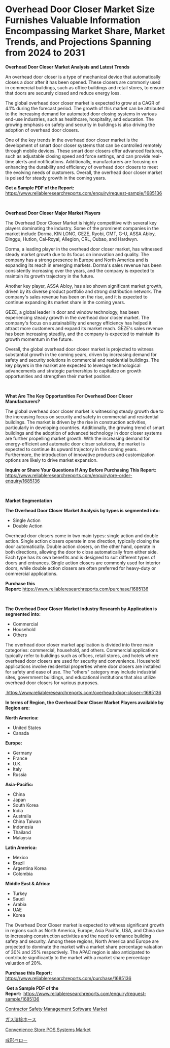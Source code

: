 <p><h1>Overhead Door Closer Market Size Furnishes Valuable Information Encompassing Market Share, Market Trends, and Projections Spanning from 2024 to 2031</h1></p><p><strong>Overhead Door Closer Market Analysis and Latest Trends</strong></p>
<p><p>An overhead door closer is a type of mechanical device that automatically closes a door after it has been opened. These closers are commonly used in commercial buildings, such as office buildings and retail stores, to ensure that doors are securely closed and reduce energy loss.</p><p>The global overhead door closer market is expected to grow at a CAGR of 4.1% during the forecast period. The growth of this market can be attributed to the increasing demand for automated door closing systems in various end-use industries, such as healthcare, hospitality, and education. The growing emphasis on safety and security in buildings is also driving the adoption of overhead door closers.</p><p>One of the key trends in the overhead door closer market is the development of smart door closer systems that can be controlled remotely through mobile devices. These smart door closers offer advanced features, such as adjustable closing speed and force settings, and can provide real-time alerts and notifications. Additionally, manufacturers are focusing on enhancing the durability and efficiency of overhead door closers to meet the evolving needs of customers. Overall, the overhead door closer market is poised for steady growth in the coming years.</p></p>
<p><strong>Get a Sample PDF of the Report:&nbsp;</strong> <a href="https://www.reliableresearchreports.com/enquiry/request-sample/1685136">https://www.reliableresearchreports.com/enquiry/request-sample/1685136</a></p>
<p>&nbsp;</p>
<p><strong>Overhead Door Closer Major Market Players</strong></p>
<p><p>The Overhead Door Closer Market is highly competitive with several key players dominating the industry. Some of the prominent companies in the market include Dorma, KIN LONG, GEZE, Ryobi, GMT, G-U, ASSA Abloy, Dinggu, Hutlon, Cal-Royal, Allegion, CRL, Oubao, and Hardwyn.</p><p>Dorma, a leading player in the overhead door closer market, has witnessed steady market growth due to its focus on innovation and quality. The company has a strong presence in Europe and North America and is expanding its reach in emerging markets. Dorma's sales revenue has been consistently increasing over the years, and the company is expected to maintain its growth trajectory in the future.</p><p>Another key player, ASSA Abloy, has also shown significant market growth, driven by its diverse product portfolio and strong distribution network. The company's sales revenue has been on the rise, and it is expected to continue expanding its market share in the coming years.</p><p>GEZE, a global leader in door and window technology, has been experiencing steady growth in the overhead door closer market. The company's focus on sustainability and energy efficiency has helped it attract more customers and expand its market reach. GEZE's sales revenue has been increasing steadily, and the company is expected to maintain its growth momentum in the future.</p><p>Overall, the global overhead door closer market is projected to witness substantial growth in the coming years, driven by increasing demand for safety and security solutions in commercial and residential buildings. The key players in the market are expected to leverage technological advancements and strategic partnerships to capitalize on growth opportunities and strengthen their market position.</p></p>
<p>&nbsp;</p>
<p><strong>What Are The Key Opportunities For Overhead Door Closer Manufacturers?</strong></p>
<p><p>The global overhead door closer market is witnessing steady growth due to the increasing focus on security and safety in commercial and residential buildings. The market is driven by the rise in construction activities, particularly in developing countries. Additionally, the growing trend of smart buildings and the adoption of advanced technology in door closer systems are further propelling market growth. With the increasing demand for energy-efficient and automatic door closer solutions, the market is expected to continue its upward trajectory in the coming years. Furthermore, the introduction of innovative products and customization options are likely to drive market expansion.</p></p>
<p><strong>Inquire or Share Your Questions If Any Before Purchasing This Report:</strong> <a href="https://www.reliableresearchreports.com/enquiry/pre-order-enquiry/1685136">https://www.reliableresearchreports.com/enquiry/pre-order-enquiry/1685136</a></p>
<p>&nbsp;</p>
<p><strong>Market Segmentation</strong></p>
<p><strong>The Overhead Door Closer Market Analysis by types is segmented into:</strong></p>
<p><ul><li>Single Action</li><li>Double Action</li></ul></p>
<p><p>Overhead door closers come in two main types: single action and double action. Single action closers operate in one direction, typically closing the door automatically. Double action closers, on the other hand, operate in both directions, allowing the door to close automatically from either side. Each type has its own benefits and is designed to suit different types of doors and entrances. Single action closers are commonly used for interior doors, while double action closers are often preferred for heavy-duty or commercial applications.</p></p>
<p><strong>Purchase this Report:&nbsp;</strong><a href="https://www.reliableresearchreports.com/purchase/1685136">https://www.reliableresearchreports.com/purchase/1685136</a></p>
<p>&nbsp;</p>
<p><strong>The Overhead Door Closer Market Industry Research by Application is segmented into:</strong></p>
<p><ul><li>Commercial</li><li>Household</li><li>Others</li></ul></p>
<p><p>The overhead door closer market application is divided into three main categories: commercial, household, and others. Commercial applications typically refer to buildings such as offices, retail stores, and hotels where overhead door closers are used for security and convenience. Household applications involve residential properties where door closers are installed for safety and ease of use. The "others" category may include industrial sites, government buildings, and educational institutions that also utilize overhead door closers for various purposes.</p></p>
<p><a href="https://www.reliableresearchreports.com/overhead-door-closer-r1685136">&nbsp;https://www.reliableresearchreports.com/overhead-door-closer-r1685136</a></p>
<p><strong>In terms of Region, the Overhead Door Closer Market Players available by Region are:</strong></p>
<p>
    <p> <strong> North America: </strong>
        <ul>
            <li>United States</li>
            <li>Canada</li>
        </ul>
        </p> 
    <p> <strong> Europe: </strong>
        <ul>
            <li>Germany</li>
            <li>France</li>
            <li>U.K.</li>
            <li>Italy</li>
            <li>Russia</li>
        </ul>
        </p> 
    <p> <strong> Asia-Pacific: </strong>
        <ul>
            <li>China</li>
            <li>Japan</li>
            <li>South Korea</li>
            <li>India</li>
            <li>Australia</li>
            <li>China Taiwan</li>
            <li>Indonesia</li>
            <li>Thailand</li>
            <li>Malaysia</li>
        </ul>
        </p> 
    <p> <strong> Latin America: </strong>
        <ul>
            <li>Mexico</li>
            <li>Brazil</li>
            <li>Argentina Korea</li>
            <li>Colombia</li>
        </ul>
        </p> 
    <p> <strong> Middle East & Africa: </strong>
        <ul>
            <li>Turkey</li>
            <li>Saudi</li>
            <li>Arabia</li>
            <li>UAE</li>
            <li>Korea</li>
        </ul>
    </p>
    </p>
<p><p>The Overhead Door Closer market is expected to witness significant growth in regions such as North America, Europe, Asia Pacific, USA, and China due to increasing construction activities and the need to enhance building safety and security. Among these regions, North America and Europe are projected to dominate the market with a market share percentage valuation of 30% and 25% respectively. The APAC region is also anticipated to contribute significantly to the market with a market share percentage valuation of 20%.</p></p>
<p><strong>Purchase this Report: </strong><a href="https://www.reliableresearchreports.com/purchase/1685136">https://www.reliableresearchreports.com/purchase/1685136</a></p>
<p>&nbsp;<strong>Get a Sample PDF of the Report:&nbsp;&nbsp;</strong><a href="https://www.reliableresearchreports.com/enquiry/request-sample/1685136">https://www.reliableresearchreports.com/enquiry/request-sample/1685136</a></p>
<p><strong></strong></p>
<p><p><a href="https://github.com/AlysaLedner2023/Market-Research-Report-List-2/blob/main/contractor-safety-management-software-market.md">Contractor Safety Management Software Market</a></p><p><a href="https://github.com/KaydenJohns1964/Market-Research-Report-List-2/blob/main/482807490431.md">ガス溶接ホース</a></p><p><a href="https://github.com/JermaineCrona2023/Market-Research-Report-List-1/blob/main/convenience-store-pos-systems-market.md">Convenience Store POS Systems Market</a></p><p><a href="https://github.com/decker5351/Market-Research-Report-List-2/blob/main/396147090432.md">成形ベロー</a></p></p>